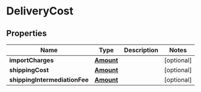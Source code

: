 # DeliveryCost

## Properties
Name | Type | Description | Notes
------------ | ------------- | ------------- | -------------
**importCharges** | [**Amount**](Amount.md) |  |  [optional]
**shippingCost** | [**Amount**](Amount.md) |  |  [optional]
**shippingIntermediationFee** | [**Amount**](Amount.md) |  |  [optional]
